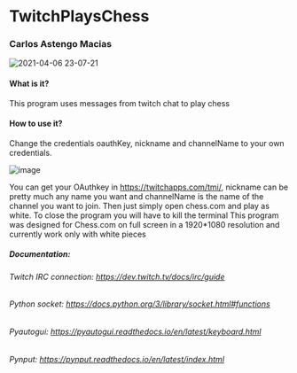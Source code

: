 # TwitchPlaysChess
### Carlos Astengo Macias

![2021-04-06 23-07-21](https://user-images.githubusercontent.com/81842396/113810758-845f6200-9730-11eb-94e3-12823e5dc0d4.gif)

#### What is it?
This program uses messages from twitch chat to play chess
#### How to use it?
Change the credentials oauthKey, nickname and channelName to your own credentials.

![image](https://user-images.githubusercontent.com/81842396/113790864-f5d6ea80-9707-11eb-9327-aad101fda79a.png)

You can get your OAuthkey in  https://twitchapps.com/tmi/, nickname can be pretty much any name you want and channelName is the name of the channel you want to join.
Then just simply open chess.com and play as white.  To close the program you will have to kill the terminal
This program was designed for Chess.com on full screen in a 1920*1080 resolution and currently work only with white pieces
##### Documentation:
###### Twitch IRC connection: https://dev.twitch.tv/docs/irc/guide
###### Python socket: https://docs.python.org/3/library/socket.html#functions
###### Pyautogui: https://pyautogui.readthedocs.io/en/latest/keyboard.html
###### Pynput: https://pynput.readthedocs.io/en/latest/index.html
